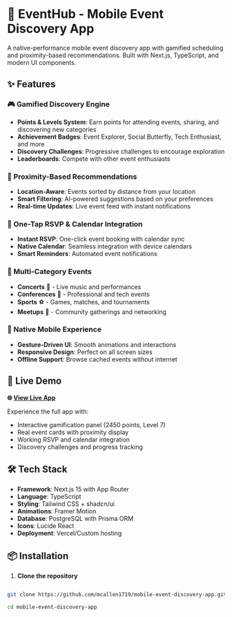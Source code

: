 # 🎯 EventHub - Mobile Event Discovery App

A native-performance mobile event discovery app with gamified scheduling and proximity-based recommendations. Built with Next.js, TypeScript, and modern UI components.

## ✨ Features

### 🎮 Gamified Discovery Engine
- **Points & Levels System**: Earn points for attending events, sharing, and discovering new categories
- **Achievement Badges**: Event Explorer, Social Butterfly, Tech Enthusiast, and more
- **Discovery Challenges**: Progressive challenges to encourage exploration
- **Leaderboards**: Compete with other event enthusiasts

### 📍 Proximity-Based Recommendations
- **Location-Aware**: Events sorted by distance from your location
- **Smart Filtering**: AI-powered suggestions based on your preferences
- **Real-time Updates**: Live event feed with instant notifications

### 📅 One-Tap RSVP & Calendar Integration
- **Instant RSVP**: One-click event booking with calendar sync
- **Native Calendar**: Seamless integration with device calendars
- **Smart Reminders**: Automated event notifications

### 🎪 Multi-Category Events
- **Concerts** 🎵 - Live music and performances
- **Conferences** 🎤 - Professional and tech events
- **Sports** ⚽ - Games, matches, and tournaments
- **Meetups** 👥 - Community gatherings and networking

### 📱 Native Mobile Experience
- **Gesture-Driven UI**: Smooth animations and interactions
- **Responsive Design**: Perfect on all screen sizes
- **Offline Support**: Browse cached events without internet

## 🚀 Live Demo

**🌐 [View Live App](https://event-discovery-app.lindy.site)**

Experience the full app with:
- Interactive gamification panel (2450 points, Level 7)
- Real event cards with proximity display
- Working RSVP and calendar integration
- Discovery challenges and progress tracking

## 🛠️ Tech Stack

- **Framework**: Next.js 15 with App Router
- **Language**: TypeScript
- **Styling**: Tailwind CSS + shadcn/ui
- **Animations**: Framer Motion
- **Database**: PostgreSQL with Prisma ORM
- **Icons**: Lucide React
- **Deployment**: Vercel/Custom hosting

## 📦 Installation

1. **Clone the repository**
```bash

git clone https://github.com/mcallen1719/mobile-event-discovery-app.git

cd mobile-event-discovery-app

